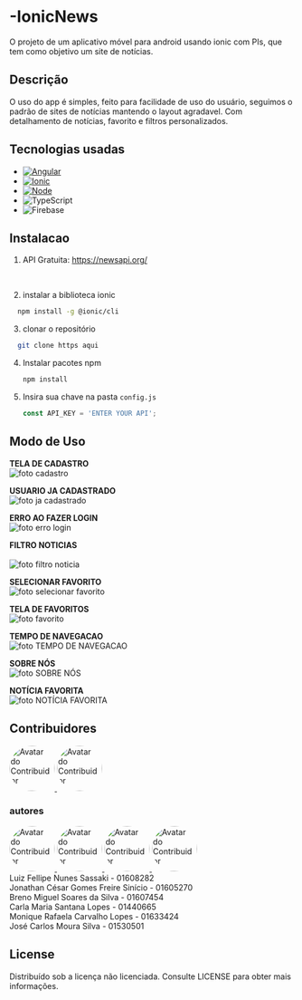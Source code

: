 ﻿# -IonicNews
O projeto de um aplicativo móvel para android usando ionic com PIs, que tem como objetivo um site de notícias.

## Descrição
O uso do app é simples, feito para facilidade de uso do usuário, seguimos o padrão de sites de notícias mantendo o layout agradavel. Com detalhamento de notícias, favorito e filtros personalizados.


## Tecnologias usadas

* [![Angular][Angular.io]][Angular-url]
* [![Ionic][Ionic.io]][Ionic-url]
* [![Node][Node.js]][Node-url]
* ![TypeScript](https://img.shields.io/badge/TypeScript-007ACC?style=for-the-badge&logo=typescript&logoColor=white)  
* ![Firebase](https://img.shields.io/badge/Firebase-FFCA28?style=for-the-badge&logo=firebase&logoColor=white)


## Instalacao
1. API Gratuita: https://newsapi.org/ 
<br>

2. instalar a biblioteca ionic
 ```sh
   npm install -g @ionic/cli
   ```
3. clonar o repositório
 ```sh
   git clone https aqui
   ```   
4. Instalar pacotes npm
   ```sh
   npm install
   ```
5. Insira sua chave na pasta `config.js`
   ```js
   const API_KEY = 'ENTER YOUR API';
   ```

## Modo de Uso

<B>TELA DE CADASTRO</B><br>
<img src="image/cadastro.png" alt="foto cadastro">

<B>USUARIO JA CADASTRADO</B><br> 
<img src="image/jacadastrado.png" alt="foto ja cadastrado">

<B>ERRO AO FAZER LOGIN</B><br>
<img src="image/errologin.png" alt="foto erro login">

<B>FILTRO NOTICIAS</B><br>   
<img src="image/filtronoticia.png" alt="foto filtro noticia">

<B>SELECIONAR FAVORITO</B><br> 
<img src="image/selecionarfavorito.png" alt="foto selecionar favorito">

<B>TELA DE FAVORITOS</B><br> 
<img src="image/favorito.png" alt="foto favorito">

<B>TEMPO DE NAVEGACAO</B><br> 
<img src="image/tempo.png" alt="foto TEMPO DE NAVEGACAO">

<B>SOBRE NÓS</B><br> 
<img src="image/sobre.png" alt="foto SOBRE NÓS">

<B>NOTÍCIA FAVORITA</B><br> 
<img src="image/noticiafavorita.png" alt="foto NOTÍCIA FAVORITA">



## Contribuidores

<a href="https://github.com/Luiz-sassaki"/>
<img src="https://avatars.githubusercontent.com/u/146211106?v=4" width="80px;" style="border-radius: 50%;" alt="Avatar do Contribuidor"/>
</a>

<a href="https://github.com/joncesar"/>
<img src="https://avatars.githubusercontent.com/u/180686327?v=4" width="80px;" style="border-radius: 50%;" alt="Avatar do Contribuidor"/>
</a>

### autores

<a href="https://github.com/CarlaMSLopes"/>
<img src="https://avatars.githubusercontent.com/u/77212926?v=4" width="80px;" style="border-radius: 50%;" alt="Avatar do Contribuidor"/>
</a>

<a href="https://github.com/MnqLopes"/>
<img src="https://avatars.githubusercontent.com/u/143034748?v=4" width="80px;" style="border-radius: 50%;" alt="Avatar do Contribuidor"/>
</a>

<a href="https://github.com/BrenoMiguelSS"/>
<img src="https://avatars.githubusercontent.com/u/171516362?v=4" width="80px;" style="border-radius: 50%;" alt="Avatar do Contribuidor"/>
</a>

<a href="https://github.com/JCMS2"/>
<img src="https://avatars.githubusercontent.com/u/159956657?v=4" width="80px;" style="border-radius: 50%;" alt="Avatar do Contribuidor"/>
</a> 


<div> 
Luiz Fellipe Nunes Sassaki - 01608282 <br>
Jonathan César Gomes Freire Sinício - 01605270 <br>
Breno Miguel Soares da Silva - 01607454<br>
Carla Maria Santana Lopes - 01440665<br>
Monique Rafaela Carvalho Lopes - 01633424<br>
José Carlos Moura Silva - 01530501  
</div>


## License
Distribuído sob a licença não licenciada. Consulte LICENSE para obter mais informações.



[Angular.io]: https://img.shields.io/badge/Angular-DD0031?style=for-the-badge&logo=angular&logoColor=white
[Angular-url]: https://angular.io/
[Ionic.io]: https://img.shields.io/badge/Ionic-3880FF?style=for-the-badge&logo=ionic&logoColor=white
[Ionic-url]: https://ionic.io
[Node.js]: https://img.shields.io/badge/Node.js-339933?style=for-the-badge&logo=node.js&logoColor=white
[Node-url]: https://nodejs.org/pt
